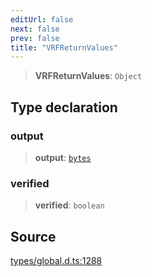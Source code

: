 ```yaml
---
editUrl: false
next: false
prev: false
title: "VRFReturnValues"
---
```


> **VRFReturnValues**: `Object`

## Type declaration

### output

> **output**: [`bytes`](bytes.md)

### verified

> **verified**: `boolean`

## Source

[types/global.d.ts:1288](https://github.com/algorandfoundation/tealscript/blob/18ba30a9/types/global.d.ts#L1288)
